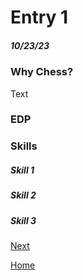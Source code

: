 # Entry 1
##### 10/23/23

### Why Chess?
Text

### EDP


### Skills


##### Skill 1


##### Skill 2


##### Skill 3 
[Next](entry02.md)

[Home](../README.md)
